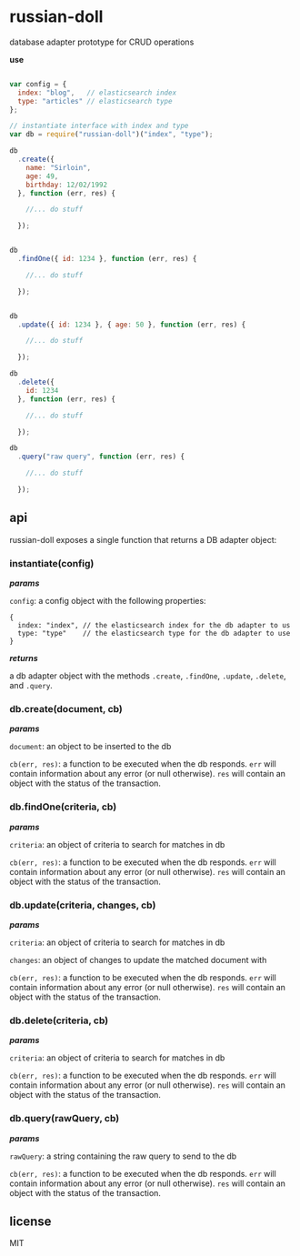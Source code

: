 # russian-doll
database adapter prototype for CRUD operations


**use**
```js

var config = {
  index: "blog",   // elasticsearch index
  type: "articles" // elasticsearch type
};

// instantiate interface with index and type
var db = require("russian-doll")("index", "type");

db
  .create({
    name: "Sirloin",
    age: 49,
    birthday: 12/02/1992
  }, function (err, res) {

    //... do stuff

  });


db
  .findOne({ id: 1234 }, function (err, res) {

    //... do stuff

  });


db
  .update({ id: 1234 }, { age: 50 }, function (err, res) {

    //... do stuff

  });

db
  .delete({
    id: 1234
  }, function (err, res) {

    //... do stuff

  });

db
  .query("raw query", function (err, res) {

    //... do stuff

  });

```




## api

russian-doll exposes a single function that returns a DB adapter object:

### instantiate(config)

**_params_**

```config```: a config object with the following properties:

```
{
  index: "index", // the elasticsearch index for the db adapter to us
  type: "type"    // the elasticsearch type for the db adapter to use
}
```

**_returns_**

a db adapter object with the methods ```.create```, ```.findOne```, ```.update```, ```.delete```, and ```.query```.


### db.create(document, cb)

**_params_**

```document```: an object to be inserted to the db

```cb(err, res)```: a function to be executed when the db responds. ```err``` will contain information about any error (or null otherwise). ```res``` will contain an object with the status of the transaction.


### db.findOne(criteria, cb)

**_params_**

```criteria```: an object of criteria to search for matches in db

```cb(err, res)```: a function to be executed when the db responds. ```err``` will contain information about any error (or null otherwise). ```res``` will contain an object with the status of the transaction.


### db.update(criteria, changes, cb)

**_params_**

```criteria```: an object of criteria to search for matches in db

```changes```: an object of changes to update the matched document with

```cb(err, res)```: a function to be executed when the db responds. ```err``` will contain information about any error (or null otherwise). ```res``` will contain an object with the status of the transaction.


### db.delete(criteria, cb)

**_params_**

```criteria```: an object of criteria to search for matches in db

```cb(err, res)```: a function to be executed when the db responds. ```err``` will contain information about any error (or null otherwise). ```res``` will contain an object with the status of the transaction.


### db.query(rawQuery, cb)

**_params_**

```rawQuery```: a string containing the raw query to send to the db

```cb(err, res)```: a function to be executed when the db responds. ```err``` will contain information about any error (or null otherwise). ```res``` will contain an object with the status of the transaction.

## license

MIT
